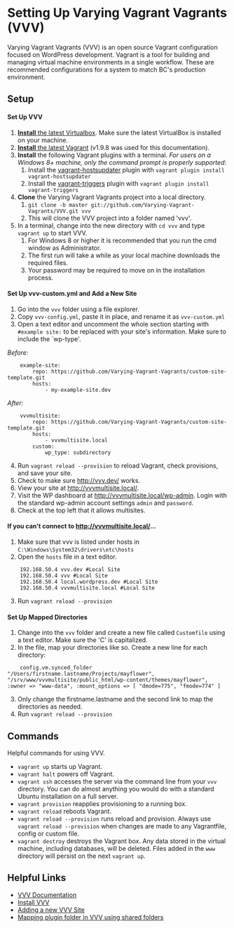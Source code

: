 # Setting Up Varying Vagrant Vagrants (VVV)
Varying Vagrant Vagrants (VVV) is an open source Vagrant configuration focused on WordPress development. Vagrant is a tool for building and managing virtual machine environments in a single workflow. These are recommended configurations for a system to match BC's production environment.

## Setup

#### Set Up VVV
1. [**Install** the latest Virtualbox](https://www.virtualbox.org/wiki/Downloads). Make sure the latest VirtualBox is installed on your machine.
2. [**Install** the latest Vagrant](https://www.vagrantup.com/downloads.html) (v1.9.8 was used for this documentation).
3. **Install** the following Vagrant plugins with a terminal. *For users on a Windows 8+ machine, only the command prompt is properly supported*:
	1. Install the [vagrant-hostsupdater](https://github.com/cogitatio/vagrant-hostsupdater) plugin with `vagrant plugin install vagrant-hostsupdater`
	2. Install the [vagrant-triggers](https://github.com/emyl/vagrant-triggers) plugin with `vagrant plugin install vagrant-triggers`
4. **Clone** the Varying Vagrant Vagrants project into a local directory.
	1. `git clone -b master git://github.com/Varying-Vagrant-Vagrants/VVV.git vvv`
	2. This will clone the VVV project into a folder named 'vvv'.
5. In a terminal, change into the new directory with `cd vvv` and type `vagrant up` to start VVV.
	1. For Windows 8 or higher it is recommended that you run the cmd window as Administrator.
	2. The first run will take a while as your local machine downloads the required files.
	3. Your password may be required to move on in the installation process.

#### Set Up vvv-custom.yml and Add a New Site
1. Go into the `vvv` folder using a file explorer.
2. Copy `vvv-config.yml`, paste it in place, and rename it as `vvv-custom.yml`
3. Open a text editor and uncomment the whole section starting with `#example site:` to be replaced with your site's information. Make sure to include the `wp-type'.

*Before:*
````
    example-site:
        repo: https://github.com/Varying-Vagrant-Vagrants/custom-site-template.git
        hosts:
            - my-example-site.dev
````
*After:*
````
    vvvmultisite:
        repo: https://github.com/Varying-Vagrant-Vagrants/custom-site-template.git
        hosts:
            - vvvmultisite.local
        custom:
            wp_type: subdirectory
````
4. Run `vagrant reload --provision` to reload Vagrant, check provisions, and save your site.
5. Check to make sure http://vvv.dev/ works.
6. View your site at http://vvvmultisite.local/.
7. Visit the WP dashboard at http://vvvmultisite.local/wp-admin. Login with the standard wp-admin account settings `admin` and `password`.
8. Check at the top left that it allows multisites.

#### If you can't connect to http://vvvmultisite.local/...
1. Make sure that vvv is listed under hosts in `C:\Windows\System32\drivers\etc\hosts`
2. Open the `hosts` file in a text editor.
````
    192.168.50.4 vvv.dev #Local Site
    192.168.50.4 vvv #Local Site
    192.168.50.4 local.wordpress.dev #Local Site
    192.168.50.4 vvvmultisite.local #Local Site
````
3. Run `vagrant reload --provision`

#### Set Up Mapped Directories
1. Change into the `vvv` folder and create a new file called `Customfile` using a text editor. Make sure the 'C' is capitalized.
2. In the file, map your directories like so. Create a new line for each directory:
````
    config.vm.synced_folder "/Users/firstname.lastname/Projects/mayflower", "/srv/www/vvvmultisite/public_html/wp-content/themes/mayflower", :owner => "www-data", :mount_options => [ "dmode=775", "fmode=774" ]
````
3. Only change the firstname.lastname and the second link to map the directories as needed.
4. Run `vagrant reload --provision`

## Commands
Helpful commands for using VVV.
* `vagrant up` starts up Vagrant.
* `vagrant halt` powers off Vagrant.
* `vagrant ssh` accesses the server via the command line from your `vvv` directory.  You can do almost anything you would do with a standard Ubuntu installation on a full server.
* `vagrant provision` reapplies provisioning to a running box.
* `vagrant reload` reboots Vagrant.
* `vagrant reload --provision` runs reload and provision. Always use `vagrant reload --provision` when changes are made to any Vagrantfile, config or custom file.
* `vagrant destroy` destroys the Vagrant box. Any data stored in the virtual machine, including databases, will be deleted. Files added in the `www` directory will persist on the next `vagrant up`.

## Helpful Links
* [VVV Documentation](https://varyingvagrantvagrants.org/docs)
* [Install VVV](https://varyingvagrantvagrants.org/docs)
* [Adding a new VVV Site](https://varyingvagrantvagrants.org/docs/en-US/adding-a-new-site/)
* [Mapping plugin folder in VVV using shared folders](http://sudarmuthu.com/blog/mapping-plugin-folder-in-vvv-using-shared-folders/)

